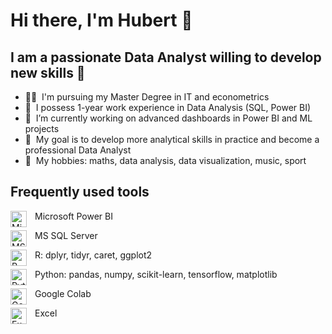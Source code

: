 # Hi there, I'm Hubert 👋

## I am a passionate Data Analyst willing to develop new skills 🤩 

- 👨‍🎓  &nbsp;I'm pursuing my Master Degree in IT and econometrics
- 💼  &nbsp;I possess 1-year work experience in Data Analysis (SQL, Power BI)
- 🔭  &nbsp;I’m currently working on advanced dashboards in Power BI and ML projects
- 🎯  &nbsp;My goal is to develop more analytical skills in practice and become a professional Data Analyst 
- 🎈  &nbsp;My hobbies: maths, data analysis, data visualization, music, sport

## Frequently used tools
<img align="left" alt="Microsoft Power BI" width="26px" src="https://upload.wikimedia.org/wikipedia/commons/thumb/c/cf/New_Power_BI_Logo.svg/630px-New_Power_BI_Logo.svg.png" style="padding-right:10px;" /> Microsoft Power BI

<img align="left" alt="MS SQL Server" width="26px" src="https://www.svgrepo.com/show/303229/microsoft-sql-server-logo.svg" style="padding-right:10px;" /> MS SQL Server 

<img align="left" alt="R" width="26px" src="https://upload.wikimedia.org/wikipedia/commons/thumb/1/1b/R_logo.svg/724px-R_logo.svg.png" style="padding-right:10px;" /> R: dplyr, tidyr, caret, ggplot2

<img align="left" alt="Python" width="26px" src="https://upload.wikimedia.org/wikipedia/commons/thumb/c/c3/Python-logo-notext.svg/1200px-Python-logo-notext.svg.png" style="padding-right:10px;" /> Python: pandas, numpy, scikit-learn, tensorflow, matplotlib

<img align="left" alt="Google Colab" width="26px" src="https://upload.wikimedia.org/wikipedia/commons/thumb/d/d0/Google_Colaboratory_SVG_Logo.svg/1200px-Google_Colaboratory_SVG_Logo.svg.png" style="padding-right:10px;" /> Google Colab

<img align="left" alt="Excel" width="26px" src="https://upload.wikimedia.org/wikipedia/commons/thumb/3/34/Microsoft_Office_Excel_%282019%E2%80%93present%29.svg/640px-Microsoft_Office_Excel_%282019%E2%80%93present%29.svg.png" style="padding-right:10px;" /> Excel









